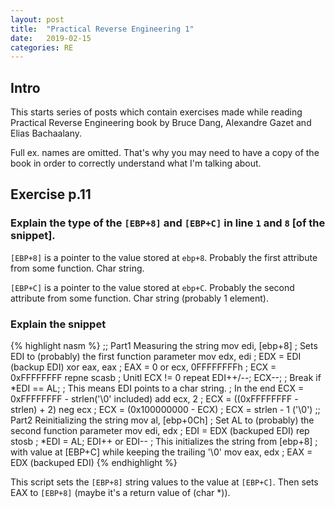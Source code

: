 ```yaml
---
layout: post
title:  "Practical Reverse Engineering 1"
date:   2019-02-15
categories: RE
---
```


## Intro
This starts series of posts which contain exercises made while reading Practical Reverse Engineering book by Bruce Dang, Alexandre Gazet and Elias Bachaalany.

Full ex. names are omitted.
That's why you may need to have a copy of the book in order to correctly understand what I'm talking about.

## Exercise p.11

### Explain the type of the `[EBP+8]` and `[EBP+C]` in line `1` and `8` [of the snippet].
`[EBP+8]` is a pointer to the value stored at `ebp+8`. Probably the first attribute from some function. Char string.

`[EBP+C]` is a pointer to the value stored at `ebp+C`. Probably the second attribute from some function. Char string (probably 1 element).

### Explain the snippet

{% highlight nasm %}
;; Part1 Measuring the string
  mov edi, [ebp+8]     ; Sets EDI to (probably) the first function parameter
  mov edx, edi         ; EDX = EDI (backup EDI)
  xor eax, eax         ; EAX = 0
  or ecx, 0FFFFFFFFh   ; ECX = 0xFFFFFFFF
  repne scasb          ; Unitl ECX != 0 repeat EDI++/--; ECX--;
                       ; Break if *EDI == AL;
                       ; This means EDI points to a char string.
                       ; In the end ECX = 0xFFFFFFFF - strlen('\0' included)
  add ecx, 2           ; ECX = ((0xFFFFFFFF - strlen) + 2)
  neg ecx              ; ECX = (0x100000000 - ECX)
                       ; ECX = strlen - 1 ('\0')
;; Part2 Reinitializing the string
  mov al, [ebp+0Ch]    ; Set AL to (probably) the second function parameter
  mov edi, edx         ; EDI = EDX (backuped EDI)
  rep stosb            ; *EDI = AL; EDI++ or EDI--
                       ; This initializes the string from [ebp+8]
                       ; with value at [EBP+C] while keeping the trailing '\0'
  mov eax, edx         ; EAX = EDX (backuped EDI)
{% endhighlight %}

This script sets the `[EBP+8]` string values to the value at `[EBP+C]`. Then sets EAX to `[EBP+8]` (maybe it's a return value of (char *)).
